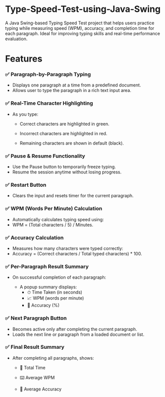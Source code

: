 # Type-Speed-Test-using-Java-Swing
A Java Swing-based Typing Speed Test project that helps users practice typing while measuring speed (WPM), accuracy, and completion time for each paragraph. Ideal for improving typing skills and real-time performance evaluation.

# Features
### ✅ Paragraph-by-Paragraph Typing
- Displays one paragraph at a time from a predefined document.
- Allows user to type the paragraph in a rich text input area.

### ✅ Real-Time Character Highlighting
- As you type:

  - Correct characters are highlighted in green.

  - Incorrect characters are highlighted in red.

  - Remaining characters are shown in default (black).

### ✅ Pause & Resume Functionality
- Use the Pause button to temporarily freeze typing.
- Resume the session anytime without losing progress.

### ✅ Restart Button
- Clears the input and resets timer for the current paragraph.

### ✅ WPM (Words Per Minute) Calculation
- Automatically calculates typing speed using:
- WPM = (Total characters / 5) / Minutes.

### ✅ Accuracy Calculation
- Measures how many characters were typed correctly:
- Accuracy = (Correct characters / Total typed characters) * 100.

### ✅ Per-Paragraph Result Summary
- On successful completion of each paragraph:

  - A popup summary displays:
      - ⏱ Time Taken (in seconds)
      - 📈 WPM (words per minute)
      - 🎯 Accuracy (%)

### ✅ Next Paragraph Button
- Becomes active only after completing the current paragraph.
- Loads the next line or paragraph from a loaded document or list.

### ✅ Final Result Summary
- After completing all paragraphs, shows:

  - 🧮 Total Time

  - ⌨️ Average WPM

  - 🎯 Average Accuracy
